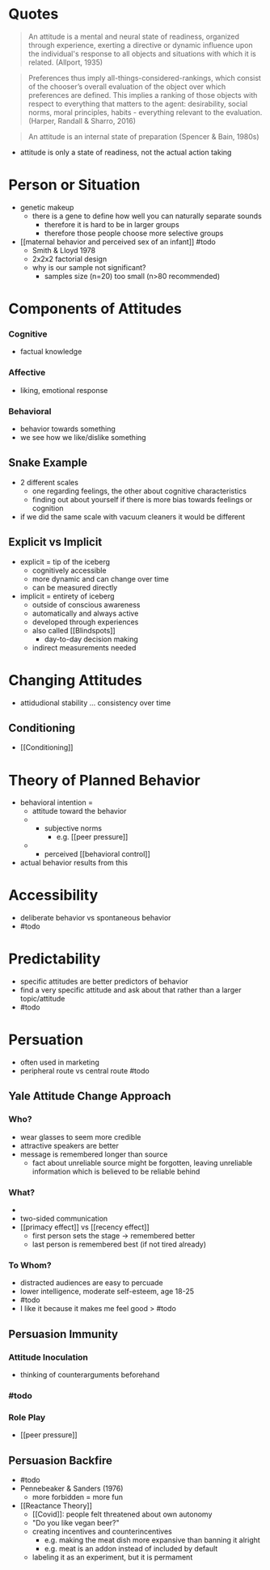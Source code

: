 # Quotes
> An attitude is a mental and neural state of readiness, organized through experience, exerting a directive or dynamic influence upon the individual's response to all objects and situations with which it is related. (Allport, 1935)

> Preferences thus imply all-things-considered-rankings, which consist of the chooser’s overall evaluation of the object over which preferences are defined. This implies a ranking of those objects with respect to everything that matters to the agent: desirability, social norms, moral principles, habits - everything relevant to the evaluation. (Harper, Randall & Sharro, 2016)

> An attitude is an internal state of preparation (Spencer & Bain, 1980s)

- attitude is only a state of readiness, not the actual action taking
# Person or Situation
- genetic makeup
	- there is a gene to define how well you can naturally separate sounds
		- therefore it is hard to be in larger groups
		- therefore those people choose more selective groups
- [[maternal behavior and perceived sex of an infant]] #todo
	- Smith & Lloyd 1978
	- 2x2x2 factorial design
	- why is our sample not significant?
		- samples size (n=20) too small (n>80 recommended)

# Components of Attitudes
### Cognitive
- factual knowledge

### Affective
- liking, emotional response

### Behavioral
- behavior towards something
- we see how we like/dislike something

## Snake Example
- 2 different scales
	- one regarding feelings, the other about cognitive characteristics
	- finding out about yourself if there is more bias towards feelings or cognition
- if we did the same scale with vacuum cleaners it would be different

## Explicit vs Implicit
- explicit = tip of the iceberg
	- cognitively accessible
	- more dynamic and can change over time
	- can be measured directly
- implicit = entirety of iceberg
	- outside of conscious awareness
	- automatically and always active
	- developed through experiences
	- also called [[Blindspots]]
		- day-to-day decision making
	- indirect measurements needed

# Changing Attitudes
- attidudional stability ... consistency over time

## Conditioning
- [[Conditioning]]

# Theory of Planned Behavior
- behavioral intention =
	- attitude toward the behavior
	- + subjective norms
		- e.g. [[peer pressure]]
	- + perceived [[behavioral control]]
- actual behavior results from this

# Accessibility
- deliberate behavior vs spontaneous behavior
- #todo

# Predictability
- specific attitudes are better predictors of behavior
- find a very specific attitude and ask about that rather than a larger topic/attitude
- #todo

# Persuation
- often used in marketing
- peripheral route vs central route
#todo

## Yale Attitude Change Approach
### Who?
- wear glasses to seem more credible
- attractive speakers are better
- message is remembered longer than source
	- fact about unreliable source might be forgotten, leaving unreliable information which is believed to be reliable behind

### What?
- 
- two-sided communication
- [[primacy effect]] vs [[recency effect]]
	- first person sets the stage -> remembered better
	- last person is remembered best (if not tired already)

### To Whom?
- distracted audiences are easy to percuade
- lower intelligence, moderate self-esteem, age 18-25
- #todo
- I like it because it makes me feel good > #todo

## Persuasion Immunity
### Attitude Inoculation
- thinking of counterarguments beforehand

### #todo

### Role Play
- [[peer pressure]]

## Persuasion Backfire
- #todo
- Pennebeaker & Sanders (1976)
	- more forbidden = more fun
- [[Reactance Theory]]
	- [[Covid]]: people felt threatened about own autonomy
	- "Do you like vegan beer?"
	- creating incentives and counterincentives
		- e.g. making the meat dish more expansive than banning it alright
		- e.g. meat is an addon instead of included by default
	- labeling it as an experiment, but it is permament